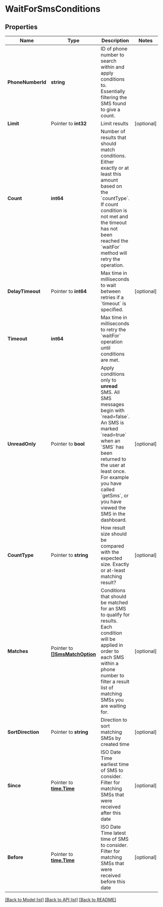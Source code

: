 # WaitForSmsConditions

## Properties

Name | Type | Description | Notes
------------ | ------------- | ------------- | -------------
**PhoneNumberId** | **string** | ID of phone number to search within and apply conditions to. Essentially filtering the SMS found to give a count. | 
**Limit** | Pointer to **int32** | Limit results | [optional] 
**Count** | **int64** | Number of results that should match conditions. Either exactly or at least this amount based on the &#x60;countType&#x60;. If count condition is not met and the timeout has not been reached the &#x60;waitFor&#x60; method will retry the operation. | 
**DelayTimeout** | Pointer to **int64** | Max time in milliseconds to wait between retries if a &#x60;timeout&#x60; is specified. | [optional] 
**Timeout** | **int64** | Max time in milliseconds to retry the &#x60;waitFor&#x60; operation until conditions are met. | 
**UnreadOnly** | Pointer to **bool** | Apply conditions only to **unread** SMS. All SMS messages begin with &#x60;read&#x3D;false&#x60;. An SMS is marked &#x60;read&#x3D;true&#x60; when an &#x60;SMS&#x60; has been returned to the user at least once. For example you have called &#x60;getSms&#x60;, or you have viewed the SMS in the dashboard. | [optional] 
**CountType** | Pointer to **string** | How result size should be compared with the expected size. Exactly or at-least matching result? | [optional] 
**Matches** | Pointer to [**[]SmsMatchOption**](SmsMatchOption) | Conditions that should be matched for an SMS to qualify for results. Each condition will be applied in order to each SMS within a phone number to filter a result list of matching SMSs you are waiting for. | [optional] 
**SortDirection** | Pointer to **string** | Direction to sort matching SMSs by created time | [optional] 
**Since** | Pointer to [**time.Time**](time.Time) | ISO Date Time earliest time of SMS to consider. Filter for matching SMSs that were received after this date | [optional] 
**Before** | Pointer to [**time.Time**](time.Time) | ISO Date Time latest time of SMS to consider. Filter for matching SMSs that were received before this date | [optional] 

[[Back to Model list]](../README#documentation-for-models) [[Back to API list]](../README#documentation-for-api-endpoints) [[Back to README]](../README)



